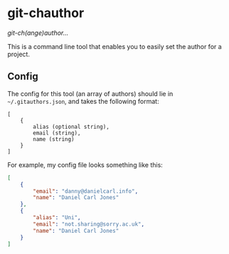 # git-chauthor

_git-ch(ange)author..._

This is a command line tool that enables you to easily set the author for a project.

## Config

The config for this tool (an array of authors) should lie in `~/.gitauthors.json`, and takes the following format:

```
[
    {
        alias (optional string),
        email (string),
        name (string)
    }
]
```

For example, my config file looks something like this:

```json
[
    {
        "email": "danny@danielcarl.info",
        "name": "Daniel Carl Jones"
    },
    {
        "alias": "Uni",
        "email": "not.sharing@sorry.ac.uk",
        "name": "Daniel Carl Jones"
    }
]
```
